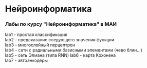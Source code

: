 # Нейроинформатика
### Лабы по курсу "Нейроинформатика" в МАИ

lab1 - простая классификация  
lab2 - предсказание следующего значения функции  
lab3 - многослойный перцептрон  
lab4 - сети с радиальными базисными элементами (чево блин...)  
lab5 - сеть Элмана (типа RNN)
lab6 - карта Кохонена  
lab7 - автоэнкодеры  